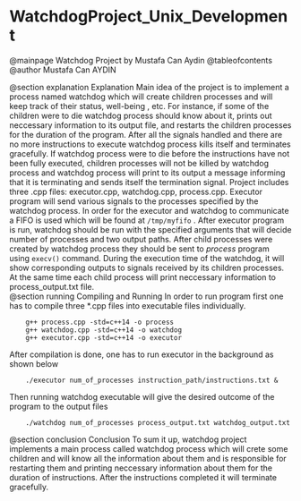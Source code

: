 # WatchdogProject_Unix_Development
@mainpage Watchdog Project by Mustafa Can Aydin
@tableofcontents
@author Mustafa Can AYDIN


@section explanation Explanation
Main idea of the project is to implement a process named watchdog which will create children processes and will keep track of their status, well-being , etc. For instance, if some of the children were to die watchdog process should know about it, prints out neccessary information to its output file, and restarts the children processes for the duration of the program. After all the signals handled and there are no more instructions to execute watchdog process kills itself and terminates gracefully. If watchdog process were to die before the instructions have not been fully executed, children processes will not be killed by watchdog process and watchdog process will print to its output a message informing that it is terminating and sends itself the termination signal. Project includes three .cpp files: executor.cpp, watchdog.cpp, process.cpp. Executor program will send various signals to the processes specified by the watchdog process. In order for the executor and watchdog to communicate a FIFO is used which will be found at `/tmp/myfifo` . After executor program is run,  watchdog should be run with the specified arguments that will decide number of processes and two output paths. After child processes were created by watchdog process they should be sent to *process* program using `execv()` command. During the execution time of the watchdog, it will show corresponding outputs to signals received by its children processes. At the same time each child process will print neccessary information to process_output.txt file.  
@section running Compiling and Running 
In order to run program first one has to compile three *.cpp files into executable files individually.
~~~~~~~~~~~~~~~{.cpp}
    g++ process.cpp -std=c++14 -o process
    g++ watchdog.cpp -std=c++14 -o watchdog
    g++ executor.cpp -std=c++14 -o executor
~~~~~~~~~~~~~~~
After compilation is done, one has to run executor in the background as shown below 

~~~~~~~~~~~~~~~{.cpp}
    ./executor num_of_processes instruction_path/instructions.txt &
~~~~~~~~~~~~~~~
Then running watchdog executable will give the desired outcome of the program to the output files

~~~~~~~~~~~~~~~{.cpp}
    ./watchdog num_of_processes process_output.txt watchdog_output.txt
~~~~~~~~~~~~~~~
    
@section conclusion Conclusion
To sum it up, watchdog project implements a main process called watchdog process which will crete some children and will know all the information about them and is responsible for restarting them and printing neccessary information about them for the duration of instructions. After the instructions completed it will terminate gracefully. 
